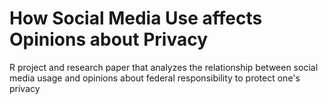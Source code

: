 # How Social Media Use affects Opinions about Privacy
R project and research paper that analyzes the relationship between social media usage and opinions about federal responsibility to protect one's privacy
